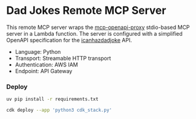 # Dad Jokes Remote MCP Server

This remote MCP server wraps the [mcp-openapi-proxy](https://pypi.org/project/mcp-openapi-proxy/)
stdio-based MCP server in a Lambda function. The server is configured with a simplified OpenAPI specification for the
[icanhazdadjoke](https://icanhazdadjoke.com/api) API.

- Language: Python
- Transport: Streamable HTTP transport
- Authentication: AWS IAM
- Endpoint: API Gateway

### Deploy

```bash
uv pip install -r requirements.txt

cdk deploy --app 'python3 cdk_stack.py'
```
